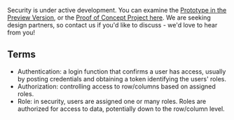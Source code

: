 Security is under active development.  You can examine the [Prototype in the Preview Version](../#preview-version), or the [Proof of Concept Project here](https://github.com/valhuber/security-poc#readme).  We are seeking design partners, so contact us if you'd like to discuss - we'd love to hear from you!

## Terms

* Authentication: a login function that confirms a user has access, usually by posting credentials and obtaining a token identifying the users' roles.
* Authorization: controlling access to row/columns based on assigned roles.
* Role: in security, users are assigned one or many roles.  Roles are authorized for access to data, potentially down to the row/column level.